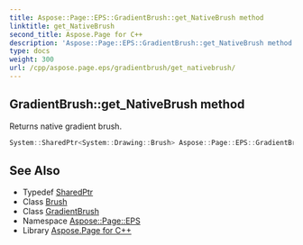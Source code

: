 ```yaml
---
title: Aspose::Page::EPS::GradientBrush::get_NativeBrush method
linktitle: get_NativeBrush
second_title: Aspose.Page for C++
description: 'Aspose::Page::EPS::GradientBrush::get_NativeBrush method. Returns native gradient brush in C++.'
type: docs
weight: 300
url: /cpp/aspose.page.eps/gradientbrush/get_nativebrush/
---
```

## GradientBrush::get_NativeBrush method


Returns native gradient brush.

```cpp
System::SharedPtr<System::Drawing::Brush> Aspose::Page::EPS::GradientBrush::get_NativeBrush() const
```

## See Also

* Typedef [SharedPtr](../../../system/sharedptr/)
* Class [Brush](../../../system.drawing/brush/)
* Class [GradientBrush](../)
* Namespace [Aspose::Page::EPS](../../)
* Library [Aspose.Page for C++](../../../)
